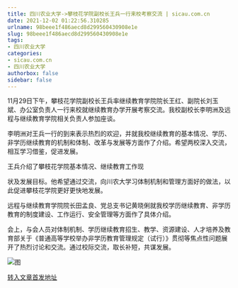 ```yaml
---
title: 四川农业大学->攀枝花学院副校长王兵一行来校考察交流 | sicau.com.cn
date: 2021-12-02 01:22:56.310285
urlname: 98beee1f486aecd8d299560430908e1e
slug: 98beee1f486aecd8d299560430908e1e
tags: 
- 四川农业大学
categories:
- sicau.com.cn
- 四川农业大学
authorbox: false
sidebar: false
---
```

11月29日下午，攀枝花学院副校长王兵率继续教育学院院长王红、副院长刘玉斌、办公室负责人一行来校就继续教育办学开展考察交流。我校副校长李明洲及远程与继续教育学院相关负责人参加座谈。

李明洲对王兵一行的到来表示热烈的欢迎，并就我校继续教育的基本情况、学历、非学历继续教育的机制和体制、改革与发展等方面作了介绍。希望两校深入交流，相互学习借鉴，促进发展。

王兵介绍了攀枝花学院基本情况、继续教育工作现
<!--more-->
状及发展目标。他希望通过交流，向川农大学习体制机制和管理方面好的做法，以此促进攀枝花学院更好更快地发展。

远程与继续教育学院院长田孟良、党总支书记黄晓俐就我校学历继续教育、非学历教育的制度建设、工作运行、安全管理等方面作了具体介绍。

会上，与会人员对体制机制、学历继续教育招生、教学、资源建设、人才培养及教育部关于《普通高等学校举办非学历教育管理规定（试行）》贯彻等焦点性问题展开了热烈讨论和交流。通过校际交流，取长补短，共谋发展。

![图](https://news.sicau.edu.cn/__local/2/17/52/A0AF0E76D610C056486EFA623B8_B7570C2D_1B334.jpg)

[转入文章首发地址](https://news.sicau.edu.cn/info/1078/65756.htm)